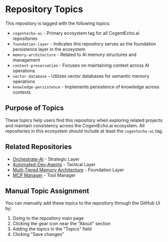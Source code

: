 # Repository Topics

This repository is tagged with the following topics:

- `cogentecho-ai` - Primary ecosystem tag for all CogentEcho.ai repositories
- `foundation-layer` - Indicates this repository serves as the foundation persistence layer in the ecosystem
- `memory-architecture` - Related to AI memory structures and management
- `context-preservation` - Focuses on maintaining context across AI operations
- `vector-database` - Utilizes vector databases for semantic memory operations
- `knowledge-persistence` - Implements persistence of knowledge across contexts

## Purpose of Topics

These topics help users find this repository when exploring related projects and maintain consistency across the CogentEcho.ai ecosystem. All repositories in this ecosystem should include at least the `cogentecho-ai` tag.

## Related Repositories

- [Orchestrate-AI](https://github.com/gregmulvihill/orchestrate-ai) - Strategic Layer
- [Automated-Dev-Agents](https://github.com/gregmulvihill/automated-dev-agents) - Tactical Layer
- [Multi-Tiered Memory Architecture](https://github.com/gregmulvihill/multi-tiered-memory-architecture) - Foundation Layer
- [MCP Manager](https://github.com/gregmulvihill/mcp-manager) - Tool Manager

## Manual Topic Assignment

You can manually add these topics to the repository through the GitHub UI by:
1. Going to the repository main page
2. Clicking the gear icon near the "About" section
3. Adding the topics in the "Topics" field
4. Clicking "Save changes"